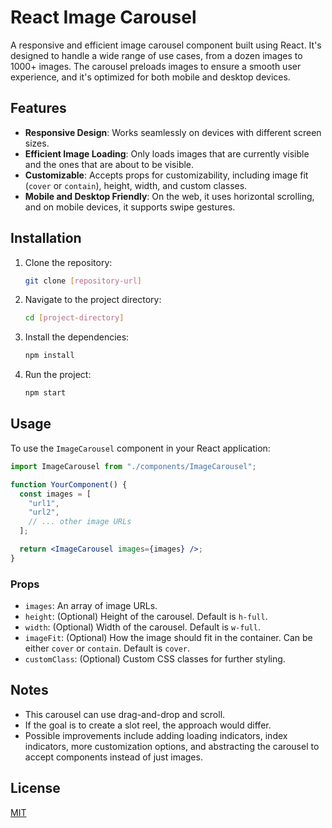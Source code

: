 # React Image Carousel

A responsive and efficient image carousel component built using React. It's designed to handle a wide range of use cases, from a dozen images to 1000+ images. The carousel preloads images to ensure a smooth user experience, and it's optimized for both mobile and desktop devices.

## Features

- **Responsive Design**: Works seamlessly on devices with different screen sizes.
- **Efficient Image Loading**: Only loads images that are currently visible and the ones that are about to be visible.
- **Customizable**: Accepts props for customizability, including image fit (`cover` or `contain`), height, width, and custom classes.
- **Mobile and Desktop Friendly**: On the web, it uses horizontal scrolling, and on mobile devices, it supports swipe gestures.

## Installation

1. Clone the repository:

   ```bash
   git clone [repository-url]
   ```

2. Navigate to the project directory:

   ```bash
   cd [project-directory]
   ```

3. Install the dependencies:

   ```bash
   npm install
   ```

4. Run the project:
   ```bash
   npm start
   ```

## Usage

To use the `ImageCarousel` component in your React application:

```jsx
import ImageCarousel from "./components/ImageCarousel";

function YourComponent() {
  const images = [
    "url1",
    "url2",
    // ... other image URLs
  ];

  return <ImageCarousel images={images} />;
}
```

### Props

- `images`: An array of image URLs.
- `height`: (Optional) Height of the carousel. Default is `h-full`.
- `width`: (Optional) Width of the carousel. Default is `w-full`.
- `imageFit`: (Optional) How the image should fit in the container. Can be either `cover` or `contain`. Default is `cover`.
- `customClass`: (Optional) Custom CSS classes for further styling.

## Notes

- This carousel can use drag-and-drop and scroll.
- If the goal is to create a slot reel, the approach would differ.
- Possible improvements include adding loading indicators, index indicators, more customization options, and abstracting the carousel to accept components instead of just images.

## License

[MIT](LICENSE)
